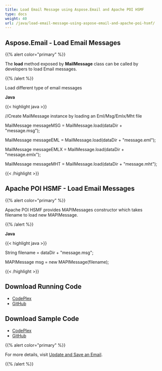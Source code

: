 ```yaml
---
title: Load Email Message using Aspose.Email and Apache POI HSMF
type: docs
weight: 40
url: /java/load-email-message-using-aspose-email-and-apache-poi-hsmf/
---
```


## **Aspose.Email - Load Email Messages**
{{% alert color="primary" %}} 

The **load** method exposed by **MailMessage** class can be called by developers to load Email messages.

{{% /alert %}} 

Load different type of email messages

**Java**

{{< highlight java >}}

 //Create MailMessage instance by loading an Eml/Msg/Emlx/Mht file

MailMessage messageMSG 	= MailMessage.load(dataDir + "message.msg");

MailMessage messageEML 	= MailMessage.load(dataDir + "message.eml");

MailMessage messageEMLX = MailMessage.load(dataDir + "message.emlx");

MailMessage messageMHT 	= MailMessage.load(dataDir + "message.mht");

{{< /highlight >}}
## **Apache POI HSMF - Load Email Messages**
{{% alert color="primary" %}} 

Apache POI HSMF provides MAPIMessages constructor which takes filename to load new MAPIMessage.

{{% /alert %}} 

**Java**

{{< highlight java >}}

 String filename = dataDir + "message.msg";

MAPIMessage msg = new MAPIMessage(filename);

{{< /highlight >}}
## **Download Running Code**
- [CodePlex](https://archive.codeplex.com/?p=asposeemailjavaapachepoi)
- [GitHub](https://github.com/aspose-email/Aspose.Email-for-Java/releases/tag/Aspose.Email_Java_for_Apache_POI-v1.0.0)
## **Download Sample Code**
- [CodePlex](https://archive.codeplex.com/?p=asposeemailjavaapachepoi#src/main/java/com/aspose/email/examples/featurescomparison/loadnsave/)
- [GitHub](https://github.com/aspose-email/Aspose.Email-for-Java/tree/master/Plugins/Aspose_Email_for_Apache_POI/src/main/java/com/aspose/email/examples/featurescomparison/loadnsave)

{{% alert color="primary" %}} 

For more details, visit [Update and Save an Email](/email/java/loading-and-saving-message/).

{{% /alert %}}
